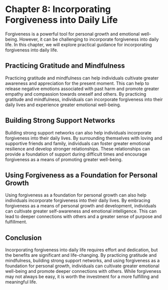 Chapter 8: Incorporating Forgiveness into Daily Life
====================================================

Forgiveness is a powerful tool for personal growth and emotional well-being. However, it can be challenging to incorporate forgiveness into daily life. In this chapter, we will explore practical guidance for incorporating forgiveness into daily life.

Practicing Gratitude and Mindfulness
--------------------------------------------------

Practicing gratitude and mindfulness can help individuals cultivate greater awareness and appreciation for the present moment. This can help to release negative emotions associated with past harm and promote greater empathy and compassion towards oneself and others. By practicing gratitude and mindfulness, individuals can incorporate forgiveness into their daily lives and experience greater emotional well-being.

Building Strong Support Networks
----------------------------------------------

Building strong support networks can also help individuals incorporate forgiveness into their daily lives. By surrounding themselves with loving and supportive friends and family, individuals can foster greater emotional resilience and develop stronger relationships. These relationships can provide a foundation of support during difficult times and encourage forgiveness as a means of promoting greater well-being.

Using Forgiveness as a Foundation for Personal Growth
-------------------------------------------------------------------

Using forgiveness as a foundation for personal growth can also help individuals incorporate forgiveness into their daily lives. By embracing forgiveness as a means of personal growth and development, individuals can cultivate greater self-awareness and emotional intelligence. This can lead to deeper connections with others and a greater sense of purpose and fulfillment.

Conclusion
----------

Incorporating forgiveness into daily life requires effort and dedication, but the benefits are significant and life-changing. By practicing gratitude and mindfulness, building strong support networks, and using forgiveness as a foundation for personal growth, individuals can cultivate greater emotional well-being and promote deeper connections with others. While forgiveness may not always be easy, it is worth the investment for a more fulfilling and meaningful life.
